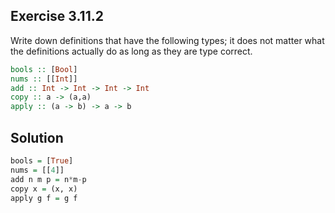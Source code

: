 ## Exercise 3.11.2

Write down definitions that have the following types; it does not matter what the definitions actually do as long as they are type correct.

```haskell
bools :: [Bool]
nums :: [[Int]]
add :: Int -> Int -> Int -> Int
copy :: a -> (a,a)
apply :: (a -> b) -> a -> b
```

## Solution

```haskell
bools = [True]
nums = [[4]]
add n m p = n*m-p
copy x = (x, x)
apply g f = g f
```
